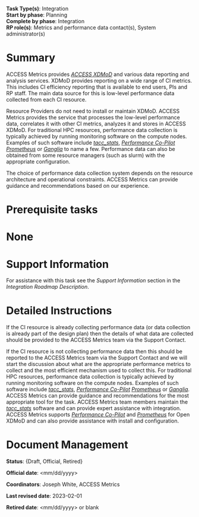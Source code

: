 **Task Type(s)**: Integration  
**Start by phase**: Planning  
**Complete by phase**: Integration  
**RP role(s)**: Metrics and performance data contact(s), System
administrator(s)

# Summary

ACCESS Metrics provides [*ACCESS XDMoD*](https://xdmod.access-ci.org)
and various data reporting and analysis services. XDMoD provides
reporting on a wide range of CI metrics. This includes CI efficiency
reporting that is available to end users, PIs and RP staff. The main
data source for this is low-level performance data collected from each
CI resource.

Resource Providers do not need to install or maintain XDMoD. ACCESS
Metrics provides the service that processes the low-level performance
data, correlates it with other CI metrics, analyzes it and stores in
ACCESS XDMoD. For traditional HPC resources, performance data collection
is typically achieved by running monitoring software on the compute
nodes. Examples of such software include
[*tacc_stats*](https://github.com/TACC/tacc_stats), [*Performance
Co-Pilot*](https://pcp.io/) [*Prometheus*](https://prometheus.io/) or
[*Ganglia*](http://ganglia.sourceforge.net/) to name a few. Performance
data can also be obtained from some resource managers (such as slurm)
with the appropriate configuration.

The choice of performance data collection system depends on the resource
architecture and operational constraints. ACCESS Metrics can provide
guidance and recommendations based on our experience.

# Prerequisite tasks

# None

# Support Information

For assistance with this task see the *Support Information* section in
the *Integration Roadmap Description*.

# Detailed Instructions

If the CI resource is already collecting performance data (or data
collection is already part of the design plan) then the details of what
data are collected should be provided to the ACCESS Metrics team via the
Support Contact.

If the CI resource is not collecting performance data then this should
be reported to the ACCESS Metrics team via the Support Contact and we
will start the discussion about what are the appropriate performance
metrics to collect and the most efficient mechanism used to collect
this. For traditional HPC resources, performance data collection is
typically achieved by running monitoring software on the compute nodes.
Examples of such software include
[*tacc_stats*](https://github.com/TACC/tacc_stats), [*Performance
Co-Pilot*](https://pcp.io/) [*Prometheus*](https://prometheus.io/) or
[*Ganglia*](http://ganglia.sourceforge.net/). ACCESS Metrics can provide
guidance and recommendations for the most appropriate tool for the task.
ACCESS Metrics team members maintain the
[*tacc_stats*](https://github.com/TACC/tacc_stats) software and can
provide expert assistance with integration. ACCESS Metrics supports
[*Performance Co-Pilot*](https://pcp.io/) and
[*Prometheus*](https://prometheus.io/) for Open XDMoD and can also
provide assistance with install and configuration.

# Document Management

**Status**: {Draft, Official, Retired}

**Official date**: \<mm/dd/yyyy\>

**Coordinators**: Joseph White, ACCESS Metrics

**Last revised date**: 2023-02-01

**Retired date**: \<mm/dd/yyyy\> or blank
